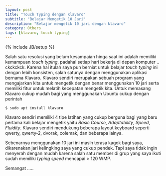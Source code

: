 ```yaml
---
layout: post
title: "Touch Typing dengan Klavaro"
subtitle: "Belajar Mengetik 10 Jari"
description: "Belajar mengetik 10 jari dengan klavaro"
category: Others
tags: [klavaro, touch typing]
---
```

{% include JB/setup %}

Salah satu resolusi yang belum kesampaian hinga saat ini adalah memiliki kemampuan _touch typing_, padahal setiap hari bekerja di depan komputer .. ckckckck. Karena hal itulah saya pun berniat untuk belajar _touch typing_ ini dengan lebih konsisten, salah satunya dengan menggunakan aplikasi bernama Klavaro. Klavaro sendiri merupakan sebuah program yang mengajarkan kita untuk mengetik dengan benar menggunakan 10 jari serta memiliki fitur untuk melatih kecepatan mengetik kita. Untuk memasang Klavaro cukup mudah bagi yang menggunakan Ubuntu cukup dengan perintah 

<!--more-->

    $ sudo apt install klavaro

Klavaro sendiri memiliki 4 tipe latihan yang cukup berguna bagi yang baru pertama kali belajar mengetik yaitu _Basic Course_, _Adaptability_, _Speed_, _Fluidity_. Klavaro sendiri mendukung beberapa layout keyboard seperti qwerty, qwerty-2, dvorak, colemak, dan beberapa lainya.

Sebenarnya menggunakan 10 jari ini masih terasa kagok bagi saya, dikarenakan jari kelingking saya yang cukup pendek. Tapi saya tidak ingin menyerah dengan mudah karena salah satu member di grup yang saya ikuti sudah memiliki _typing speed_ mencapai > 120 WMP.

Semangat .....


